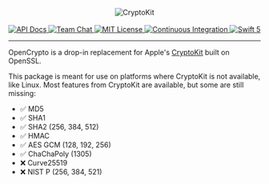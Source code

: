 <p align="center">
    <img src="https://user-images.githubusercontent.com/1342803/59882676-e5ae1980-9380-11e9-8e61-c4eab4d531a8.png" alt="CryptoKit">
    <br>
    <br>
    <a href="https://developer.apple.com/documentation/cryptokit">
        <img src="http://img.shields.io/badge/api-docs-2196f3.svg" alt="API Docs">
    </a>
    <a href="https://discord.gg/vapor">
        <img src="https://img.shields.io/discord/431917998102675485.svg" alt="Team Chat">
    </a>
    <a href="LICENSE">
        <img src="http://img.shields.io/badge/license-MIT-brightgreen.svg" alt="MIT License">
    </a>
    <a href="https://circleci.com/gh/vapor/open-crypto">
        <img src="https://circleci.com/gh/vapor/open-crypto.svg?style=shield" alt="Continuous Integration">
    </a>
    <a href="https://swift.org">
        <img src="http://img.shields.io/badge/swift-5-brightgreen.svg" alt="Swift 5">
    </a>
</p>

---

OpenCrypto is a drop-in replacement for Apple's [CryptoKit](https://developer.apple.com/documentation/cryptokit) built on OpenSSL. 

This package is meant for use on platforms where CryptoKit is not available, like Linux. Most features from CryptoKit are available, but some are still missing:

- ✅ MD5
- ✅ SHA1
- ✅ SHA2 (256, 384, 512)
- ✅ HMAC
- ✅ AES GCM (128, 192, 256)
- ✅ ChaChaPoly (1305)
- ❌ Curve25519
- ❌ NIST P (256, 384, 521)
